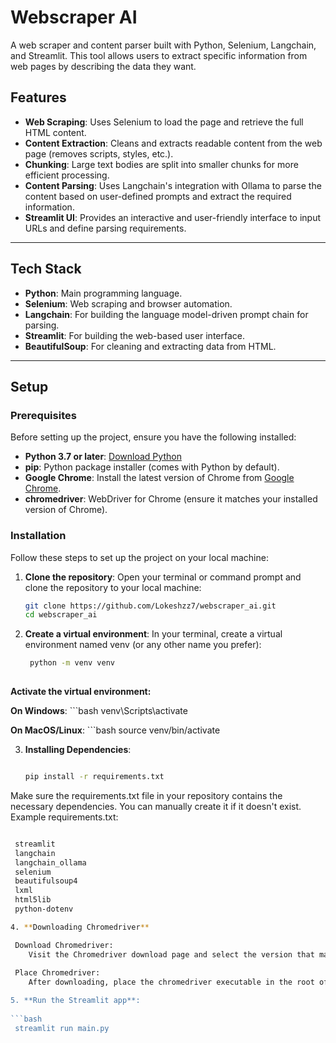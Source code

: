 # Webscraper AI

A web scraper and content parser built with Python, Selenium, Langchain, and Streamlit. This tool allows users to extract specific information from web pages by describing the data they want.

## Features

- **Web Scraping**: Uses Selenium to load the page and retrieve the full HTML content.
- **Content Extraction**: Cleans and extracts readable content from the web page (removes scripts, styles, etc.).
- **Chunking**: Large text bodies are split into smaller chunks for more efficient processing.
- **Content Parsing**: Uses Langchain's integration with Ollama to parse the content based on user-defined prompts and extract the required information.
- **Streamlit UI**: Provides an interactive and user-friendly interface to input URLs and define parsing requirements.

---

## Tech Stack

- **Python**: Main programming language.
- **Selenium**: Web scraping and browser automation.
- **Langchain**: For building the language model-driven prompt chain for parsing.
- **Streamlit**: For building the web-based user interface.
- **BeautifulSoup**: For cleaning and extracting data from HTML.

---

## Setup

### Prerequisites

Before setting up the project, ensure you have the following installed:

- **Python 3.7 or later**: [Download Python](https://www.python.org/downloads/)
- **pip**: Python package installer (comes with Python by default).
- **Google Chrome**: Install the latest version of Chrome from [Google Chrome](https://www.google.com/chrome/).
- **chromedriver**: WebDriver for Chrome (ensure it matches your installed version of Chrome).

### Installation

Follow these steps to set up the project on your local machine:

1. **Clone the repository**:
   Open your terminal or command prompt and clone the repository to your local machine:
   ```bash
   git clone https://github.com/Lokeshzz7/webscraper_ai.git
   cd webscraper_ai

2. **Create a virtual environment**:
    In your terminal, create a virtual environment named venv (or any other name you prefer):
   ```bash
    python -m venv venv
    
**Activate the virtual environment:**

   **On Windows**:
      ```bash
    venv\Scripts\activate

   **On MacOS/Linux**:
      ```bash
    source venv/bin/activate

3. **Installing Dependencies**:

      ```bash
    
    pip install -r requirements.txt
    
Make sure the requirements.txt file in your repository contains the necessary dependencies. You can manually create it if it doesn't exist. Example requirements.txt:

   ```bash

    streamlit 
    langchain 
    langchain_ollama
    selenium
    beautifulsoup4
    lxml 
    html5lib
    python-dotenv

4. **Downloading Chromedriver**

    Download Chromedriver:
       Visit the Chromedriver download page and select the version that matches your Google Chrome version.
    
    Place Chromedriver:
       After downloading, place the chromedriver executable in the root of your project directory (where app.py is located). Alternatively, you can update the path in your code to point to wherever you've saved it.

5. **Run the Streamlit app**:
      
```bash
    streamlit run main.py
